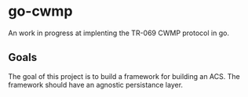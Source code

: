 # go-cwmp
An work in progress at implenting the TR-069 CWMP protocol in go. 

## Goals
The goal of this project is to build a framework for building an ACS. The framework should have an agnostic persistance layer.
